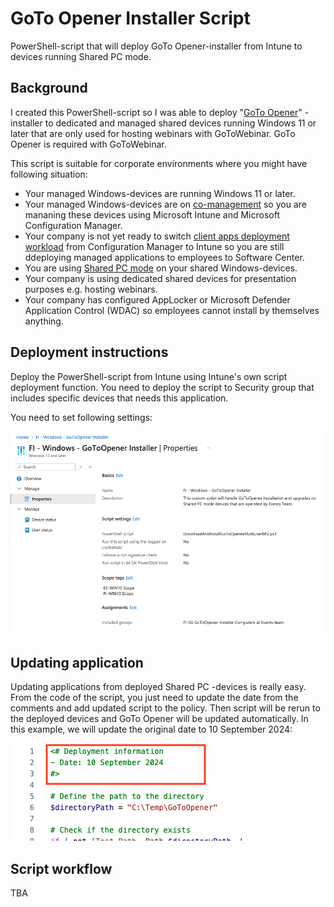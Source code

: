 # GoTo Opener Installer Script
PowerShell-script that will deploy GoTo Opener-installer from Intune to devices running Shared PC mode.

## Background
I created this PowerShell-script so I was able to deploy "[GoTo Opener](https://support.goto.com/meeting/help/what-is-the-multi-user-launcher-opener-msi)" -installer to dedicated and managed shared devices running Windows 11 or later that are only used for hosting webinars with GoToWebinar. GoTo Opener is required with GoToWebinar.

This script is suitable for corporate environments where you might have following situation:
- Your managed Windows-devices are running Windows 11 or later.
- Your managed Windows-devices are on [co-management](https://learn.microsoft.com/en-us/mem/configmgr/comanage/overview) so you are mananing these devices using Microsoft Intune and Microsoft Configuration Manager.
- Your company is not yet ready to switch [client apps deployment workload](https://learn.microsoft.com/en-us/mem/configmgr/comanage/how-to-switch-workloads) from Configuration Manager to Intune so you are still ddeploying managed applications to employees to Software Center.
- You are using [Shared PC mode](https://learn.microsoft.com/en-us/windows/configuration/shared-pc/shared-devices-concepts) on your shared Windows-devices.
- Your company is using dedicated shared devices for presentation purposes e.g. hosting webinars.
- Your company has configured AppLocker or Microsoft Defender Application Control (WDAC) so employees cannot install by themselves anything.

## Deployment instructions
Deploy the PowerShell-script from Intune using Intune's own script deployment function. You need to deploy the script to Security group that includes specific devices that needs this application.

You need to set following settings:

![Screenshot](/img/img%201.png)

## Updating application
Updating applications from deployed Shared PC -devices is really easy. From the code of the script, you just need to update the date from the comments and add updated script to the policy. Then script will be rerun to the deployed devices and GoTo Opener will be updated automatically. In this example, we will update the original date to 10 September 2024:

![Screenshot](/img/img%202.png)

## Script workflow
TBA

